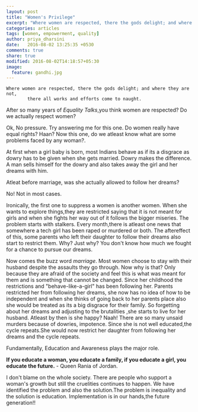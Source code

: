 ```yaml
---
layout: post
title: "Women's Privilege"
excerpt: "Where women are respected, there the gods delight; and where they are not, there all works and efforts come to naught."
categories: articles
tags: [women, empowerment, quality]
author: priya_dharsini
date:   2016-08-02 13:25:35 +0530
comments: true
share: true
modified: 2016-08-02T14:18:57+05:30
image:
  feature: gandhi.jpg
---
```



	Where women are respected, there the gods delight; and where they are not,
	 		there all works and efforts come to naught.


After so many years of *Equality Talks*,you think women are respected? Do we actually respect women?

Ok, No pressure. Try answering me for this one. Do women really have equal rights? Haan? Now this one, do we atleast know what are some problems faced by any woman?.

At first when a girl baby is born, most Indians behave as if its a disgrace as dowry has to be given when she gets married. Dowry makes the difference. A man sells himself for the dowry and also takes away the girl and her dreams with him.

Atleat before marriage, was she actually allowed to follow her dreams?

No! Not in most cases. 

Ironically, the first one to suppress a women is another women. When she wants to explore things,they are restricted saying that it is not meant for girls and when she fights her way out of it follows the bigger miseries. The problem starts with stalkers. Every month,there is atleast one news that somewhere a tech girl has been raped or murdered or both. The aftereffect of this, some parents who left their daughter to follow their dreams also start to restrict them. Why? Just why? You don't know how much we fought for a chance to pursue our dreams.

Now comes the buzz word *marriage*. Most women choose to stay with their husband despite the assaults they go through. Now why is that? Only because they are afraid of the society and feel this is what was meant for them and is something that cannot be changed. Since her childhood the restrictions and "behave-like-a-girl" has been following her. Parents restricted her from following her dreams, she now has no idea of how to be independent and when she thinks of going back to her parents place also she would be treated as its a big disgrace for their family. So forgetting about her dreams and adjusting to the brutalities ,she starts to live for her husband. Atleast by then is she happy? Naah! There are so many unsaid murders because of dowries, impotence. Since she is not well educated,the cycle repeats.She would now restrict her daughter from following her dreams and the cycle repeats.

Fundamentally, Education and Awareness plays the major role.

**If you educate a woman, you educate a family, if you educate a girl, you educate the future.** - Queen Rania of Jordan.

I don't blame on the whole society. There are people who support a woman's growth but still the cruelities continues to happen. We have identified the problem and also the solution.The problem is inequality and the solution is education. Implementation is in our hands,the future generation!!